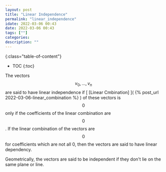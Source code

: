 ```yaml
---
layout: post
title: "Linear Independence"
permalink: "linear_independence"
idate: 2022-03-06 00:43
date: 2022-03-06 00:43
tags: [""]
categories:
description: ""
---
```


{:class="table-of-content"}
* TOC 
{:toc}

The vectors $$v_0, \dots, v_n$$ are said to have linear independence if [ [Linear Cmbination] ]( {% post_url 2022-03-06-linear_combination %} ) of these vectors is $$0$$ only if the coefficients of the linear combination are $$0$$. If the linear combination of the vectors are $$0$$ for coefficients which are not all 0, then the vectors are said to have linear dependency.

Geometrically, the vectors are said to be independent if they don't lie on the
same plane or line.
